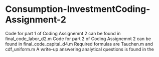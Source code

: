 # Consumption-InvestmentCoding-Assignment-2

Code for part 1 of Coding Assignemnt 2 can be found in final_code_labor_d2.m
Code for part 2 of Coding Assignemnt 2 can be found in final_code_capital_d4.m
Required formulas are Tauchen.m and cdf_uniform.m
A write-up answering analytical questions is found in the
